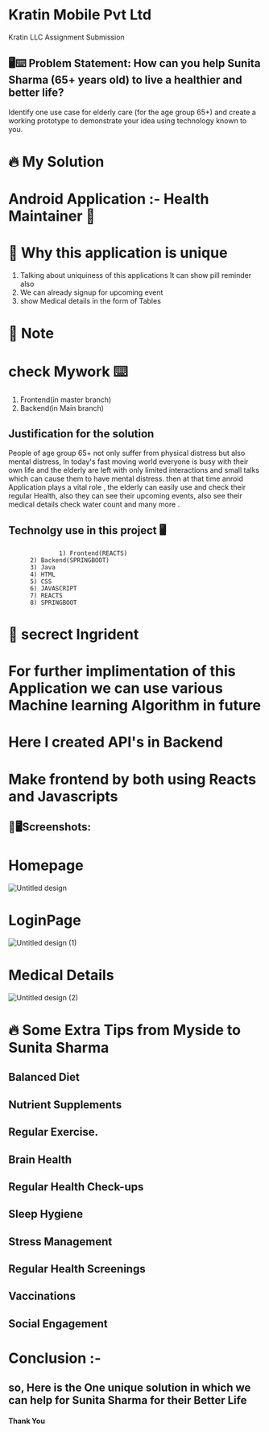 # Kratin Mobile Pvt Ltd
Kratin LLC Assignment Submission 

## 🖥️⌨️ Problem Statement: How can you help Sunita Sharma (65+ years old) to live a healthier and better life? 
Identify one use case for elderly care (for the age group 65+) and create a working prototype to demonstrate your idea using technology known to you.

#  🔥 My Solution 
# Android Application :- Health Maintainer 📲

# 🤩 Why this application is unique
1) Talking about uniquiness of this applications It can show pill reminder also
2) We can already signup for upcoming event
3) show Medical details in the form of Tables

# 🛑 Note
# check Mywork ⌨️
1) Frontend(in master branch)
2) Backend(in Main branch)

## Justification for the solution
People of age group 65+ not only suffer from physical distress but also mental distress, In today's fast moving world everyone is busy with their own life and the elderly are left with only limited interactions and small talks which can cause them to have mental distress. then at that time anroid Application plays a vital role , the elderly can easily use and check their regular Health, also they can see their upcoming events, also see their medical details check water count and many more .


## Technolgy use in this project 🖥️

                  1) Frontend(REACTS)
		  2) Backend(SPRINGBOOT)
		  3) Java
		  4) HTML 
		  5) CSS
		  6) JAVASCRIPT
		  7) REACTS
		  8) SPRINGBOOT
    
#  💫 secrect Ingrident   
 # For further implimentation of this Application we can use various Machine learning Algorithm in future
 # Here I created API's in Backend
 # Make frontend by both using Reacts and Javascripts

## 📸🖥Screenshots:
# Homepage
![Untitled design](https://github.com/AkhilWarke/Kratin_Assigment_Akhilesh/assets/139999018/236b153b-8251-4b52-bc1b-71cabbd6d797)

# LoginPage
![Untitled design (1)](https://github.com/AkhilWarke/Kratin_Assigment_Akhilesh/assets/139999018/b68637f4-50e3-4575-9bdc-b2bd2e28edd3)

# Medical Details
![Untitled design (2)](https://github.com/AkhilWarke/Kratin_Assigment_Akhilesh/assets/139999018/a5c27f05-34d0-4d0e-812a-78f068e4cba1)

# 🔥 Some Extra Tips from Myside to Sunita Sharma
## Balanced Diet
## Nutrient Supplements
## Regular Exercise.
## Brain Health
## Regular Health Check-ups
## Sleep Hygiene
## Stress Management
## Regular Health Screenings
## Vaccinations
## Social Engagement

# Conclusion :-
## so, Here is the One unique solution in which we can help for Sunita Sharma for their Better Life

#### Thank You





   






